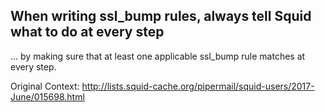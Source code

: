 When writing ssl_bump rules, always tell Squid what to do at every step
----

... by making sure that at least one applicable ssl_bump rule matches at every
step.


Original Context:
http://lists.squid-cache.org/pipermail/squid-users/2017-June/015698.html
